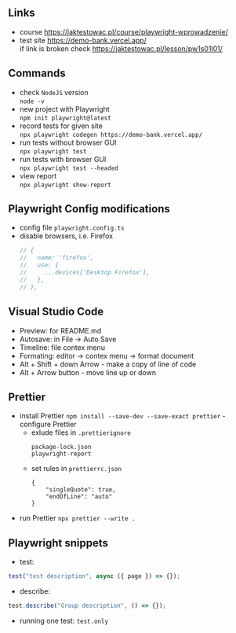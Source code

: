 ## Links

- course https://jaktestowac.pl/course/playwright-wprowadzenie/
- test site https://demo-bank.vercel.app/  
  if link is broken check https://jaktestowac.pl/lesson/pw1s01l01/

## Commands

- check `NodeJS` version  
  `node -v`
- new project with Playwright  
  `npm init playwright@latest`
- record tests for given site  
  `npx playwright codegen https://demo-bank.vercel.app/`
- run tests without browser GUI  
  `npx playwright test`
- run tests with browser GUI  
  `npx playwright test --headed`
- view report  
  `npx playwright show-report`

## Playwright Config modifications

- config file `playwright.config.ts`
- disable browsers, i.e. Firefox
  ```javascript
  // {
  //   name: 'firefox',
  //   use: {
  //     ...devices['Desktop Firefox'],
  //   },
  // },
  ```

## Visual Studio Code

- Preview: for README.md
- Autosave: in File -> Auto Save
- Timeline: file contex menu
- Formating: editor -> contex menu -> format document
- Alt + Shift + down Arrow - make a copy of line of code
- Alt + Arrow button - move line up or down

## Prettier

- install Prettier
  `npm install --save-dev --save-exact prettier`
  -configure Prettier
  - exlude files in `.prettierignore`
    ```
    package-lock.json
    playwright-report
    ```
  - set rules in `prettierrc.json`
    ```
    {
        "singleQuote": true,
        "endOfLine": "auto"
    }
    ```
- run Prettier
  `npx prettier --write .`

## Playwright snippets

- test:

```javascript
test("test description", async ({ page }) => {});
```

- describe:

```javascript
test.describe("Group description", () => {});
```

- running one test: `test.only`

